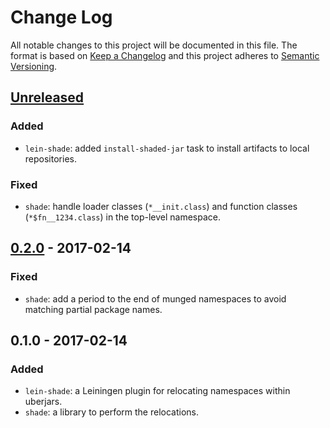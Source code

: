 # Change Log
All notable changes to this project will be documented in this file.
The format is based on [Keep a Changelog](http://keepachangelog.com/) and this project adheres to [Semantic Versioning](http://semver.org/).

## [Unreleased]
### Added
- `lein-shade`: added `install-shaded-jar` task to install artifacts to local repositories.

### Fixed
- `shade`: handle loader classes (`*__init.class`) and function classes (`*$fn__1234.class`) in the top-level namespace.

## [0.2.0] - 2017-02-14
### Fixed
- `shade`: add a period to the end of munged namespaces to avoid matching partial package names.

## 0.1.0 - 2017-02-14
### Added
- `lein-shade`: a Leiningen plugin for relocating namespaces within uberjars.
- `shade`: a library to perform the relocations.

[Unreleased]: https://github.com/redbadger/shade/compare/0.2.0...HEAD
[0.2.0]: https://github.com/redbadger/shade/compare/0.1.0...0.2.0
